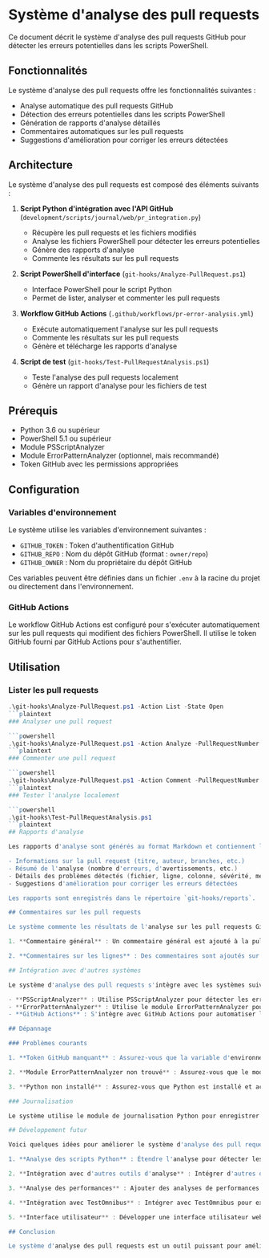 # Système d'analyse des pull requests

Ce document décrit le système d'analyse des pull requests GitHub pour détecter les erreurs potentielles dans les scripts PowerShell.

## Fonctionnalités

Le système d'analyse des pull requests offre les fonctionnalités suivantes :

- Analyse automatique des pull requests GitHub
- Détection des erreurs potentielles dans les scripts PowerShell
- Génération de rapports d'analyse détaillés
- Commentaires automatiques sur les pull requests
- Suggestions d'amélioration pour corriger les erreurs détectées

## Architecture

Le système d'analyse des pull requests est composé des éléments suivants :

1. **Script Python d'intégration avec l'API GitHub** (`development/scripts/journal/web/pr_integration.py`)
   - Récupère les pull requests et les fichiers modifiés
   - Analyse les fichiers PowerShell pour détecter les erreurs potentielles
   - Génère des rapports d'analyse
   - Commente les résultats sur les pull requests

2. **Script PowerShell d'interface** (`git-hooks/Analyze-PullRequest.ps1`)
   - Interface PowerShell pour le script Python
   - Permet de lister, analyser et commenter les pull requests

3. **Workflow GitHub Actions** (`.github/workflows/pr-error-analysis.yml`)
   - Exécute automatiquement l'analyse sur les pull requests
   - Commente les résultats sur les pull requests
   - Génère et télécharge les rapports d'analyse

4. **Script de test** (`git-hooks/Test-PullRequestAnalysis.ps1`)
   - Teste l'analyse des pull requests localement
   - Génère un rapport d'analyse pour les fichiers de test

## Prérequis

- Python 3.6 ou supérieur
- PowerShell 5.1 ou supérieur
- Module PSScriptAnalyzer
- Module ErrorPatternAnalyzer (optionnel, mais recommandé)
- Token GitHub avec les permissions appropriées

## Configuration

### Variables d'environnement

Le système utilise les variables d'environnement suivantes :

- `GITHUB_TOKEN` : Token d'authentification GitHub
- `GITHUB_REPO` : Nom du dépôt GitHub (format : `owner/repo`)
- `GITHUB_OWNER` : Nom du propriétaire du dépôt GitHub

Ces variables peuvent être définies dans un fichier `.env` à la racine du projet ou directement dans l'environnement.

### GitHub Actions

Le workflow GitHub Actions est configuré pour s'exécuter automatiquement sur les pull requests qui modifient des fichiers PowerShell. Il utilise le token GitHub fourni par GitHub Actions pour s'authentifier.

## Utilisation

### Lister les pull requests

```powershell
.\git-hooks\Analyze-PullRequest.ps1 -Action List -State Open
```plaintext
### Analyser une pull request

```powershell
.\git-hooks\Analyze-PullRequest.ps1 -Action Analyze -PullRequestNumber 123
```plaintext
### Commenter une pull request

```powershell
.\git-hooks\Analyze-PullRequest.ps1 -Action Comment -PullRequestNumber 123
```plaintext
### Tester l'analyse localement

```powershell
.\git-hooks\Test-PullRequestAnalysis.ps1
```plaintext
## Rapports d'analyse

Les rapports d'analyse sont générés au format Markdown et contiennent les informations suivantes :

- Informations sur la pull request (titre, auteur, branches, etc.)
- Résumé de l'analyse (nombre d'erreurs, d'avertissements, etc.)
- Détails des problèmes détectés (fichier, ligne, colonne, sévérité, message, règle, source)
- Suggestions d'amélioration pour corriger les erreurs détectées

Les rapports sont enregistrés dans le répertoire `git-hooks/reports`.

## Commentaires sur les pull requests

Le système commente les résultats de l'analyse sur les pull requests GitHub :

1. **Commentaire général** : Un commentaire général est ajouté à la pull request avec un résumé de l'analyse et un lien vers le rapport complet.

2. **Commentaires sur les lignes** : Des commentaires sont ajoutés sur les lignes spécifiques qui contiennent des erreurs ou des avertissements, avec des suggestions d'amélioration.

## Intégration avec d'autres systèmes

Le système d'analyse des pull requests s'intègre avec les systèmes suivants :

- **PSScriptAnalyzer** : Utilise PSScriptAnalyzer pour détecter les erreurs de syntaxe et les bonnes pratiques PowerShell.
- **ErrorPatternAnalyzer** : Utilise le module ErrorPatternAnalyzer pour détecter les patterns d'erreurs courants dans les scripts PowerShell.
- **GitHub Actions** : S'intègre avec GitHub Actions pour automatiser l'analyse des pull requests.

## Dépannage

### Problèmes courants

1. **Token GitHub manquant** : Assurez-vous que la variable d'environnement `GITHUB_TOKEN` est définie.

2. **Module ErrorPatternAnalyzer non trouvé** : Assurez-vous que le module ErrorPatternAnalyzer est installé et accessible.

3. **Python non installé** : Assurez-vous que Python est installé et accessible dans le PATH.

### Journalisation

Le système utilise le module de journalisation Python pour enregistrer les informations, les avertissements et les erreurs. Les messages de journalisation sont affichés dans la console et peuvent être redirigés vers un fichier si nécessaire.

## Développement futur

Voici quelques idées pour améliorer le système d'analyse des pull requests :

1. **Analyse des scripts Python** : Étendre l'analyse pour détecter les erreurs dans les scripts Python.

2. **Intégration avec d'autres outils d'analyse** : Intégrer d'autres outils d'analyse comme SonarQube, Pylint, etc.

3. **Analyse des performances** : Ajouter des analyses de performances pour détecter les problèmes de performance potentiels.

4. **Intégration avec TestOmnibus** : Intégrer avec TestOmnibus pour exécuter des tests automatiques sur les pull requests.

5. **Interface utilisateur** : Développer une interface utilisateur web pour visualiser les résultats d'analyse.

## Conclusion

Le système d'analyse des pull requests est un outil puissant pour améliorer la qualité du code PowerShell dans les pull requests GitHub. Il permet de détecter les erreurs potentielles, de générer des rapports d'analyse détaillés et de commenter les résultats sur les pull requests.
